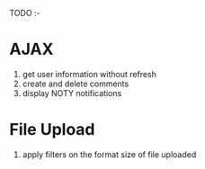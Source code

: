 TODO :-
# AJAX
1) get user information without refresh
2) create and delete comments
3) display NOTY notifications

# File Upload
1) apply filters on the format size of file uploaded